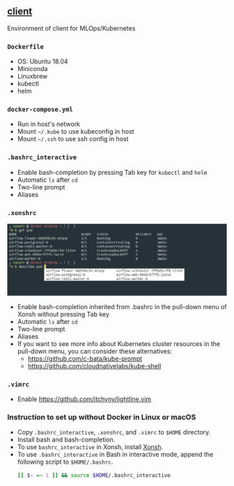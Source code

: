 ## [client](https://github.com/Minyus/ml_config/tree/master/client)
Environment of client for MLOps/Kubernetes


### `Dockerfile`
  - OS: Ubuntu 18.04
  - Miniconda
  - Linuxbrew
  - kubectl
  - helm

### `docker-compose.yml`
  - Run in host's network
  - Mount `~/.kube` to use kubeconfig in host
  - Mount `~/.ssh` to use ssh config in host

### `.bashrc_interactive`
  - Enable bash-completion by pressing Tab key for `kubectl` and `helm`
  - Automatic `ls` after `cd`
  - Two-line prompt
  - Aliases

### `.xonshrc`
  ![kubectl_in_Xonsh](https://github.com/Minyus/ml_config/blob/master/client/img/kubectl_in_Xonsh.png)
  - Enable bash-completion inherited from .bashrc in the pull-down menu of Xonsh without pressing Tab key 
  - Automatic `ls` after `cd`
  - Two-line prompt
  - Aliases
  - If you want to see more info about Kubernetes cluster resources in the pull-down menu, you can consider these alternatives:
    - https://github.com/c-bata/kube-prompt
    - https://github.com/cloudnativelabs/kube-shell

### `.vimrc`
  - Enable https://github.com/itchyny/lightline.vim

### Instruction to set up without Docker in Linux or macOS
  - Copy `.bashrc_interactive`, `.xonshrc`, and `.vimrc` to `$HOME` directory.
  - Install bash and bash-completion.
  - To use `bashrc_interactive` in Xonsh, install [Xonsh](https://xon.sh/index.html#installation).
  - To use `.bashrc_interactive` in Bash in interactive mode, append the following script to `$HOME/.bashrc`.
    ```bash
    [[ $- =~ i ]] && source $HOME/.bashrc_interactive
    ```